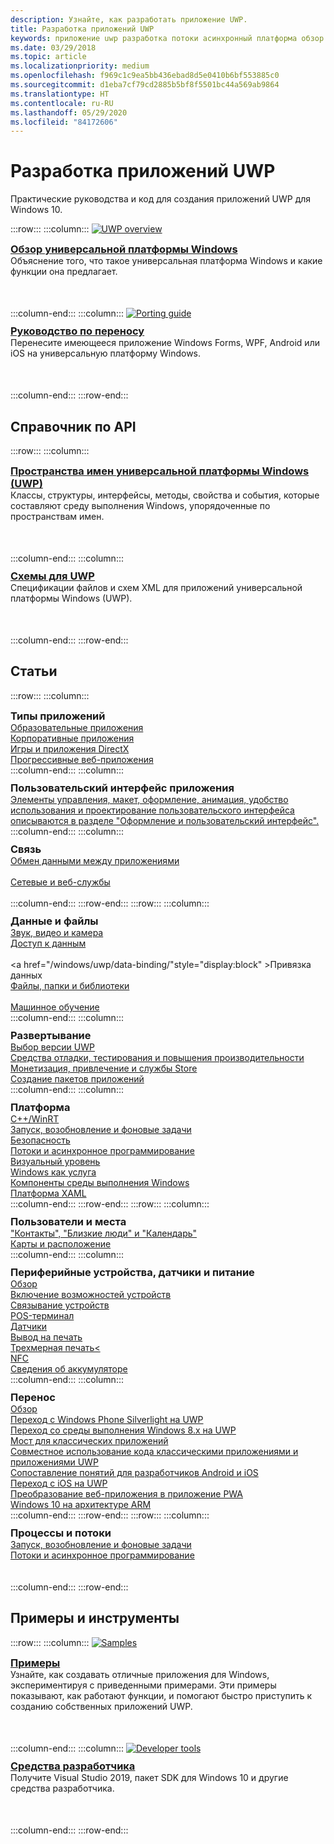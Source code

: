 ```yaml
---
description: Узнайте, как разработать приложение UWP.
title: Разработка приложений UWP
keywords: приложение uwp разработка потоки асинхронный платформа обзор портал разработка разработчики
ms.date: 03/29/2018
ms.topic: article
ms.localizationpriority: medium
ms.openlocfilehash: f969c1c9ea5bb436ebad8d5e0410b6bf553885c0
ms.sourcegitcommit: d1eba7cf79cd2885b5bf8f5501bc44a569ab9864
ms.translationtype: HT
ms.contentlocale: ru-RU
ms.lasthandoff: 05/29/2020
ms.locfileid: "84172606"
---
```

# <a name="develop-uwp-apps"></a>Разработка приложений UWP

Практические руководства и код для создания приложений UWP для Windows 10.

:::row:::
    :::column:::
        <a href="/windows/uwp/get-started/universal-application-platform-guide">
            <img src="https://docs.microsoft.com//media/hubs/windows/win_developer-uwp.svg" alt="UWP overview" />
        </a><br/>
        <h3 style="margin-top: 10px; margin-bottom: 0px"><a href="/windows/uwp/get-started/universal-application-platform-guide">Обзор универсальной платформы Windows</a></h3>
        <p style="margin-top: 0px; margin-bottom: 50px">Объяснение того, что такое универсальная платформа Windows и какие функции она предлагает.</p>
    :::column-end:::
    :::column:::
        <a href="/windows/uwp/porting/index">
            <img src="https://docs.microsoft.com/media/illustrations/teams-fast-track.svg" alt="Porting guide" />
        </a><br/>
        <h3 style="margin-top: 10px; margin-bottom: 0px"><a href="/windows/uwp/porting/index">Руководство по переносу</a></h3>
        <p style="margin-top: 0px; margin-bottom: 50px">Перенесите имеющееся приложение Windows Forms, WPF, Android или iOS на универсальную платформу Windows.</p>
    :::column-end:::
:::row-end:::

<!-- <ul class="panelContent cardsH" style="margin-left: 1px">
    <li>
        <a href="/windows/uwp/get-started/universal-application-platform-guide" style="display:block">
        <div class="cardSize">
            <div class="cardPadding">
                <div class="card">
                    <div class="cardImageOuter">
                        <div class="cardImage" style="background-color: #f2f2f2">                 
                            <img src="https://docs.microsoft.com//media/hubs/windows/win_developer-uwp.svg" alt=" "/>
                        </div>
                    </div>
                    <div class="cardText">
                        <h3>Overview of the Universal Windows Platform</h3>
                        <p>An explanation of what UWP is, how it works, and the features it provides.</p>
                    </div>
                </div>
            </div>
        </div>
        </a>
    </li>
    <li>
        <a href="/windows/uwp/porting/index" style="display:block">
        <div class="cardSize">
            <div class="cardPadding">
                <div class="card">
                    <div class="cardImageOuter">
                        <div class="cardImage" style="background-color: #f2f2f2">                
                            <img src="https://docs.microsoft.com/media/illustrations/teams-fast-track.svg" alt=" " />
                        </div>
                    </div>                
                    <div class="cardText">
                        <h3>Porting guide</h3>
                        <p>Bring your existing Windows Forms, WPF, Android, or iOS app to UWP. </p>
                    </div>
                </div>
            </div>
        </div>
        </a>
    </li>                 
</ul> -->

## <a name="api-reference"></a>Справочник по API

:::row:::
    :::column:::
        <h3 style="margin-top: 10px; margin-bottom: 0px"><a href="/uwp/api">Пространства имен универсальной платформы Windows (UWP)</a></h3>
        <p style="margin-top: 0px; margin-bottom: 50px">Классы, структуры, интерфейсы, методы, свойства и события, которые составляют среду выполнения Windows, упорядоченные по пространствам имен.</p>
    :::column-end:::
    :::column:::
        <h3 style="margin-top: 10px; margin-bottom: 0px"><a href="/uwp/schemas/">Схемы для UWP</a></h3>
        <p style="margin-top: 0px; margin-bottom: 50px">Спецификации файлов и схем XML для приложений универсальной платформы Windows (UWP).</p>
    :::column-end:::
:::row-end:::

<!-- <ul class="panelContent cardsH" style="margin-left: 1px">
    <li>
        <a href="/uwp/api" style="display:block">
        <div class="cardSize">
            <div class="cardPadding">
                <div class="card">
                    <div class="cardText">
                        <h3>Windows UWP namespaces</h3>
                        <p>The classes, structures, interfaces, methods, properties, and events that make up the Windows Runtime, organized by namespace.</p>
                    </div>
                </div>
            </div>
        </div>
        </a>
    </li>
    <li>
        <a href="/uwp/schemas/" style="display:block">
        <div class="cardSize">
            <div class="cardPadding">
                <div class="card">
                    <div class="cardText">
                        <h3>Schemas for UWP</h3>
                        <p>File and XML schema specifications for Universal Windows Platform (UWP) apps. </p>
                    </div>
                </div>
            </div>
        </div>
        </a>
    </li>                 
</ul> -->

## <a name="articles"></a>Статьи

:::row:::
    :::column:::
        <h3 style="margin-top: 10px; margin-bottom: 0px">Типы приложений</h3>
        <a href="/windows/uwp/apps-for-education/">Образовательные приложения</a><br/>
        <a href="/windows/uwp/enterprise/">Корпоративные приложения</a><br/>
        <a href="/windows/uwp/gaming/">Игры и приложения DirectX</a><br/>
        <a href="/microsoft-edge/progressive-web-apps">Прогрессивные веб-приложения</a><br/>
    :::column-end:::
    :::column:::
        <h3 style="margin-top: 10px; margin-bottom: 0px">Пользовательский интерфейс приложения</h3>
        <a href="https://developer.microsoft.com/windows/apps/design">Элементы управления, макет, оформление, анимация, удобство использования и проектирование пользовательского интерфейса описываются в разделе "Оформление и пользовательский интерфейс".</a><br/>
    :::column-end:::
    :::column:::
        <h3 style="margin-top: 10px; margin-bottom: 0px">Связь</h3>
        <a style="display:block" href="/windows/uwp/app-to-app/">Обмен данными между приложениями</a><br/>
        <a style="display:block" href="/windows/uwp/networking/">Сетевые и веб-службы</a><br/>
    :::column-end:::
:::row-end:::
:::row:::
    :::column:::
        <h3 style="margin-top: 10px; margin-bottom: 0px">Данные и файлы</h3>
        <a href="/windows/uwp/audio-video-camera/">Звук, видео и камера</a><br/>
        <a href="/windows/uwp/data-access/" style="display:block" >Доступ к данным</a><br/>
        <a href="/windows/uwp/data-binding/"style="display:block" >Привязка данных</a><br/>
        <a href="/windows/uwp/files/" style="display:block" >Файлы, папки и библиотеки</a><br/>
        <a href="/windows/uwp/machine-learning/">Машинное обучение</a><br/>
    :::column-end:::
    :::column:::
        <h3 style="margin-top: 10px; margin-bottom: 0px">Развертывание</h3>
        <a href="/windows/uwp/updates-and-versions/choose-a-uwp-version">Выбор версии UWP</a><br/>
        <a href="/windows/uwp/debug-test-perf/">Средства отладки, тестирования и повышения производительности</a><br/>
        <a href="/windows/uwp/monetize/">Монетизация, привлечение и службы Store</a><br/>
        <a href="/windows/uwp/packaging/">Создание пакетов приложений</a><br/>
    :::column-end:::
    :::column:::
        <h3 style="margin-top: 10px; margin-bottom: 0px">Платформа</h3>
        <a href="/windows/uwp/cpp-and-winrt-apis/">C++/WinRT</a><br/>
        <a href="/windows/uwp/launch-resume/">Запуск, возобновление и фоновые задачи</a><br/>
        <a href="/windows/uwp/security/">Безопасность</a><br/>
        <a href="/windows/uwp/threading-async/">Потоки и асинхронное программирование</a><br/>
        <a href="/windows/uwp/composition/visual-layer">Визуальный уровень</a><br/>
        <a href="/windows/uwp/updates-and-versions/application-development-for-windows-as-a-service">Windows как услуга</a><br/>
        <a href="/windows/uwp/winrt-components/">Компоненты среды выполнения Windows</a><br/>
        <a href="/windows/uwp/xaml-platform/">Платформа XAML</a><br/>
    :::column-end:::
:::row-end:::
:::row:::
    :::column:::
        <h3 style="margin-top: 10px; margin-bottom: 0px">Пользователи и места</h3>
        <a href="/windows/uwp/contacts-and-calendar/">"Контакты", "Близкие люди" и "Календарь"</a><br/>
        <a href="/windows/uwp/maps-and-location/">Карты и расположение</a><br/>
    :::column-end:::
    :::column:::
        <h3 style="margin-top: 10px; margin-bottom: 0px">Периферийные устройства, датчики и питание</h3>
        <a href="/windows/uwp/contacts-and-calendar/">Обзор</a><br/>
        <a href="/windows/uwp/devices-sensors/enable-device-capabilities">Включение возможностей устройств</a><br/>
        <a href="/windows/uwp/devices-sensors/pair-devices">Связывание устройств</a><br/>
        <a href="/windows/uwp/devices-sensors/point-of-service">POS-терминал</a><br/>
        <a href="/windows/uwp/devices-sensors/sensors">Датчики</a><br/>
        <a href="/windows/uwp/devices-sensors/printing-and-scanning">Вывод на печать</a><br/>
        <a href="/windows/uwp/devices-sensors/3d-printing">Трехмерная печать<</a><br/>
        <a href="/windows/uwp/devices-sensors/nfc">NFC</a><br/>
        <a href="/windows/uwp/devices-sensors/get-battery-info">Сведения об аккумуляторе</a><br/>
    :::column-end:::
    :::column:::
        <h3 style="margin-top: 10px; margin-bottom: 0px">Перенос</h3>
        <a href="/windows/uwp/porting/">Обзор</a><br/>
        <a href="/windows/uwp/porting/wpsl-to-uwp-root">Переход с Windows Phone Silverlight на UWP</a><br/>
        <a href="/windows/uwp/porting/w8x-to-uwp-root">Переход со среды выполнения Windows 8.x на UWP</a><br/>
        <a href="/windows/uwp/porting/desktop-to-uwp-root">Мост для классических приложений</a><br/>
        <a href="/windows/uwp/porting/desktop-to-uwp-migrate">Совместное использование кода классическими приложениями и приложениями UWP</a><br/>
        <a href="/windows/uwp/porting/android-ios-uwp-map">Сопоставление понятий для разработчиков Android и iOS</a><br/>
        <a href="/windows/uwp/porting/ios-to-uwp-root">Переход с iOS на UWP</a><br/>
        <a href="/microsoft-edge/progressive-web-apps">Преобразование веб-приложения в приложение PWA</a><br/>
        <a href="/windows/uwp/porting/apps-on-arm">Windows 10 на архитектуре ARM</a><br/>
    :::column-end:::
:::row-end:::
:::row:::
    :::column:::
        <h3 style="margin-top: 10px; margin-bottom: 0px">Процессы и потоки</h3>
        <a href="/windows/uwp/launch-resume/">Запуск, возобновление и фоновые задачи</a><br/>
        <a href="/windows/uwp/threading-async/">Потоки и асинхронное программирование</a><br/><br/><br/>
    :::column-end:::
:::row-end:::


 ## <a name="samples-and-tools"></a>Примеры и инструменты

 :::row:::
    :::column:::
        <a href="https://developer.microsoft.com/windows/samples">
            <img src="https://docs.microsoft.com/media/illustrations/sql-database-develop.svg" alt="Samples" />
        </a><br/>
        <h3 style="margin-top: 10px; margin-bottom: 0px"><a href="https://developer.microsoft.com/windows/samples">Примеры</a></h3>
        <p style="margin-top: 0px; margin-bottom: 50px">Узнайте, как создавать отличные приложения для Windows, экспериментируя с приведенными примерами. Эти примеры показывают, как работают функции, и помогают быстро приступить к созданию собственных приложений UWP.</p>
    :::column-end:::
    :::column:::
        <a href="https://developer.microsoft.com/windows/downloads">
            <img src="https://docs.microsoft.com/media/illustrations/sql-get-started-download.svg" alt="Developer tools" />
        </a><br/>
        <h3 style="margin-top: 10px; margin-bottom: 0px"><a href="https://developer.microsoft.com/windows/downloads">Средства разработчика</a></h3>
        <p style="margin-top: 0px; margin-bottom: 50px">Получите Visual Studio 2019, пакет SDK для Windows 10 и другие средства разработчика.</p>
    :::column-end:::
:::row-end:::

